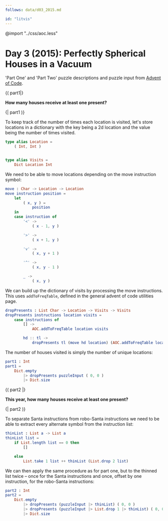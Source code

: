 ```yaml
---
follows: data/d03_2015.md

id: "litvis"
---
```


@import "../css/aoc.less"

# Day 3 (2015): Perfectly Spherical Houses in a Vacuum

'Part One' and 'Part Two' puzzle descriptions and puzzle input from [Advent of Code](https://adventofcode.com/2015/day/3).

{( part1|}

**How many houses receive at least one present?**

{| part1 )}

To keep track of the number of times each location is visited, let's store locations in a dictionary with the key being a 2d location and the value being the number of times visited.

```elm {l}
type alias Location =
    ( Int, Int )


type alias Visits =
    Dict Location Int
```

We need to be able to move locations depending on the move instruction symbol:

```elm {l}
move : Char -> Location -> Location
move instruction position =
    let
        ( x, y ) =
            position
    in
    case instruction of
        '<' ->
            ( x - 1, y )

        '>' ->
            ( x + 1, y )

        'v' ->
            ( x, y + 1 )

        '^' ->
            ( x, y - 1 )

        _ ->
            ( x, y )
```

We can build up the dictionary of visits by processing the move instructions.
This uses `addToFreqTable`, defined in the general advent of code utilities page.

```elm {l}
dropPresents : List Char -> Location -> Visits -> Visits
dropPresents instructions location visits =
    case instructions of
        [] ->
            AOC.addToFreqTable location visits

        hd :: tl ->
            dropPresents tl (move hd location) (AOC.addToFreqTable location visits)
```

The number of houses visited is simply the number of unique locations:

```elm {l r}
part1 : Int
part1 =
    Dict.empty
        |> dropPresents puzzleInput ( 0, 0 )
        |> Dict.size
```

{( part2 |}

**This year, how many houses receive at least one present?**

{| part2 )}

To separate Santa instructions from robo-Santa instructions we need to be able to extract every alternate symbol from the instruction list:

```elm {l}
thinList : List a -> List a
thinList list =
    if List.length list == 0 then
        []

    else
        List.take 1 list ++ thinList (List.drop 2 list)
```

We can then apply the same procedure as for part one, but to the thinned list twice – once for the Santa instructions and once, offset by one instruction, for the robo-Santa instructions:

```elm {l r}
part2 : Int
part2 =
    Dict.empty
        |> dropPresents (puzzleInput |> thinList) ( 0, 0 )
        |> dropPresents (puzzleInput |> List.drop 1 |> thinList) ( 0, 0 )
        |> Dict.size
```
